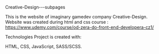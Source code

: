 Creative-Design---subpages

This is the website of imaginary gamedev company Creative-Design. Website was created during html and css course :
https://www.udemy.com/course/od-zera-do-front-end-developera-cz1/

Technologies
Project is created with:

HTML,
CSS,
JavaScript,
SASS/SCSS.


